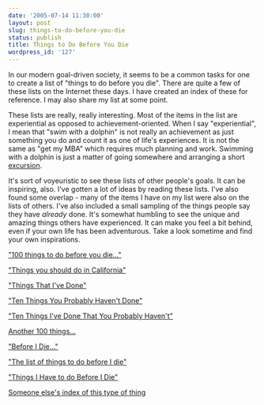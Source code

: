 ```yaml
---
date: '2005-07-14 11:30:00'
layout: post
slug: things-to-do-before-you-die
status: publish
title: Things to Do Before You Die
wordpress_id: '127'
---
```


In our modern goal-driven society, it seems to be a common tasks for one to create a list of "things to do before you die". There are quite a few of these lists on the Internet these days. I have created an index of these for reference. I may also share my list at some point.




These lists are really, really interesting. Most of the items in the list are experiential as opposed to achievement-oriented. When I say "experiential", I mean that "swim with a dolphin" is not really an achievement as just something you do and count it as one of life's experiences. It is not the same as "get my MBA" which requires much planning and work. Swimming with a dolphin is just a matter of going somewhere and arranging a short [excursion](http://www.dolphindiscovery.com/).




It's sort of voyeuristic to see these lists of other people's goals. It can be inspiring, also. I've gotten a lot of ideas by reading these lists. I've also found some overlap - many of the items I have on my list were also on the lists of others. I've also included a small sampling of the things people say they have _already_ done. It's somewhat humbling to see the unique and amazing things others have experienced. It can make you feel a bit behind, even if your own life has been adventurous. Take a look sometime and find your own inspirations.




["100 things to do before you die..."](http://brass612.tripod.com/cgi-bin/things.html)




["Things you should do in California"](http://www.theirishlass.blogspot.com/2003_10_25_theirishlass_archive.html#106711295880930678)




["Things That I've Done"](http://bulgybit.blogspot.com/2005/03/things-that-ive-done.html)




["Ten Things You Probably Haven't Done"](http://gfishbone.com/weblog/archives/2005/02/ten_things_you.html)




["Ten Things I've Done That You Probably Haven't"](http://www.scalzi.com/whatever/003422.html)




[Another 100 things...](http://www.leeech.com/100.htm)




["Before I Die..."](
http://www.redknight.com/bcurls/beforedeath.asp)




["The list of things to do before I die"](
http://homepage.mac.com/cheesepuppet/oldstuff/thelist.html)




["Things I Have to do Before I Die"](
http://www.angelfire.com/ct/lenorules/things2do.html)




[Someone else's index of this type of thing](
http://growabrain.typepad.com/growabrain/2004/01/2003_list_of_th.html)




